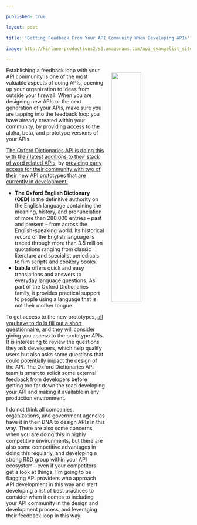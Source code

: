 ---
published: true
layout: post
title: 'Getting Feedback From Your API Community When Developing APIs'
image: http://kinlane-productions2.s3.amazonaws.com/api_evangelist_site/blog/oxford_prototype_questions.png
---

<p><img style="padding: 15px;" src="https://kinlane-productions2.s3.amazonaws.com/api_evangelist_site/blog/oxford_prototype_questions.png" alt="" width="40%" align="right" />
<p>Establishing a feedback loop with your API community is one of the most valuable aspects of doing APIs, opening up your organization to ideas from outside your firewall. When you are designing new APIs&nbsp;or the next generation of your APIs, make sure you are tapping into the feedback loop you have already created within your community, by providing access to the alpha, beta, and prototype versions of your APIs.
<p><a href="https://developer.oxforddictionaries.com/">The Oxford Dictionaries API is doing this with their latest additions to their stack of word related APIs</a>, by <a href="https://developer.oxforddictionaries.com/our-data">providing early access for their community with two of their new API prototypes that are currently in development:</a>
<ul>
<li><strong>The Oxford English Dictionary (OED)</strong> is the definitive authority on the English language containing the meaning, history, and pronunciation of more than 280,000 entries &ndash; past and present &ndash; from across the English-speaking world. Its historical record of the English language is traced through more than 3.5 million quotations ranging from classic literature and specialist periodicals to film scripts and cookery books.</li>
<li><strong>bab.la</strong> offers quick and easy translations and answers to everyday language questions. As part of the Oxford Dictionaries family, it provides practical support to people using a language that is not their mother tongue.</li>
</ul>
<p>To get access to the new prototypes, <a href="https://developer.oxforddictionaries.com/our-data">all you have to do is fill out a short questionnaire</a>, and they will consider giving you access to the prototype APIs. It is interesting to review the questions they ask developers, which help qualify users&nbsp;but also asks some questions that could potentially impact the design of the API. The Oxford Dictionaries API team is smart to solicit some external feedback from developers before getting too far down the road developing your API&nbsp;and making it available in any production environment.
<p>I do not think all companies, organizations, and government agencies have it in their DNA to design APIs in this way. There are also some concerns when you are doing this in highly competitive environments, but there are also some competitive advantages in doing this regularly, and developing a strong R&amp;D group within your API ecosystem--even if your competitors get a look at things. I'm going to be flagging API providers who approach API development in this way&nbsp;and start developing a list of best practices to consider when it comes to including your API community in the design and development process, and leveraging their feedback loop in this way.

